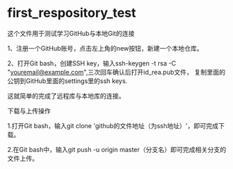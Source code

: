 # first_respository_test

这个文件用于测试学习GitHub与本地Git的连接

1、注册一个GitHub账号，点击左上角的new按钮，新建一个本地仓库。

2、打开Git bash，创建SSH key，输入ssh-keygen -t rsa -C "youremail@example.com",三次回车确认后打开id_rea.pub文件，
复制里面的公钥到GitHub里面的settings里的ssh keys.

这就简单的完成了远程库与本地库的连接。

下载与上传操作

1.打开Git bash，输入git clone 'github的文件地址（为ssh地址）'，即可完成下载。

2.在Git bash中，输入git push -u origin master（分支名）即可完成相关分支的文件上传。


